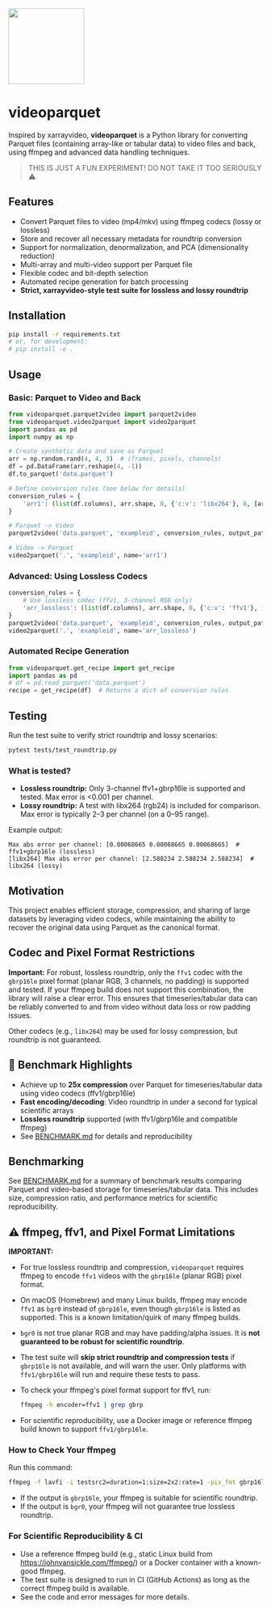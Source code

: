 <img src="https://github.com/user-attachments/assets/eca17ccf-4e9f-425d-b6a7-fbca8b47da94" width=150 />

# videoparquet

Inspired by xarrayvideo, **videoparquet** is a Python library for converting Parquet files (containing array-like or tabular data) to video files and back, using ffmpeg and advanced data handling techniques.

> THIS IS JUST A FUN EXPERIMENT! DO NOT TAKE IT TOO SERIOUSLY ⚠️

## Features
- Convert Parquet files to video (mp4/mkv) using ffmpeg codecs (lossy or lossless)
- Store and recover all necessary metadata for roundtrip conversion
- Support for normalization, denormalization, and PCA (dimensionality reduction)
- Multi-array and multi-video support per Parquet file
- Flexible codec and bit-depth selection
- Automated recipe generation for batch processing
- **Strict, xarrayvideo-style test suite for lossless and lossy roundtrip**

## Installation

```bash
pip install -r requirements.txt
# or, for development:
# pip install -e .
```

## Usage

### Basic: Parquet to Video and Back
```python
from videoparquet.parquet2video import parquet2video
from videoparquet.video2parquet import video2parquet
import pandas as pd
import numpy as np

# Create synthetic data and save as Parquet
arr = np.random.rand(4, 4, 3)  # (frames, pixels, channels)
df = pd.DataFrame(arr.reshape(4, -1))
df.to_parquet('data.parquet')

# Define conversion rules (see below for details)
conversion_rules = {
    'arr1': (list(df.columns), arr.shape, 0, {'c:v': 'libx264'}, 8, [arr.min(), arr.max()])
}

# Parquet -> Video
parquet2video('data.parquet', 'exampleid', conversion_rules, output_path='.')

# Video -> Parquet
video2parquet('.', 'exampleid', name='arr1')
```

### Advanced: Using Lossless Codecs
```python
conversion_rules = {
    # Use lossless codec (ffv1, 3-channel RGB only)
    'arr_lossless': (list(df.columns), arr.shape, 0, {'c:v': 'ffv1'}, 16, [arr.min(), arr.max()])
}
parquet2video('data.parquet', 'exampleid', conversion_rules, output_path='.')
video2parquet('.', 'exampleid', name='arr_lossless')
```

### Automated Recipe Generation
```python
from videoparquet.get_recipe import get_recipe
import pandas as pd
# df = pd.read_parquet('data.parquet')
recipe = get_recipe(df)  # Returns a dict of conversion rules
```

## Testing
Run the test suite to verify strict roundtrip and lossy scenarios:
```bash
pytest tests/test_roundtrip.py
```

### What is tested?
- **Lossless roundtrip:** Only 3-channel ffv1+gbrp16le is supported and tested. Max error is <0.001 per channel.
- **Lossy roundtrip:** A test with libx264 (rgb24) is included for comparison. Max error is typically 2–3 per channel (on a 0–95 range).

Example output:
```
Max abs error per channel: [0.00068665 0.00068665 0.00068665]  # ffv1+gbrp16le (lossless)
[libx264] Max abs error per channel: [2.588234 2.588234 2.588234]  # libx264 (lossy)
```

## Motivation
This project enables efficient storage, compression, and sharing of large datasets by leveraging video codecs, while maintaining the ability to recover the original data using Parquet as the canonical format.

## Codec and Pixel Format Restrictions

**Important:** For robust, lossless roundtrip, only the `ffv1` codec with the `gbrp16le` pixel format (planar RGB, 3 channels, no padding) is supported and tested. If your ffmpeg build does not support this combination, the library will raise a clear error. This ensures that timeseries/tabular data can be reliably converted to and from video without data loss or row padding issues.

Other codecs (e.g., `libx264`) may be used for lossy compression, but roundtrip is not guaranteed.

## 🚀 Benchmark Highlights
- Achieve up to **25x compression** over Parquet for timeseries/tabular data using video codecs (ffv1/gbrp16le)
- **Fast encoding/decoding**: Video roundtrip in under a second for typical scientific arrays
- **Lossless roundtrip** supported (with ffv1/gbrp16le and compatible ffmpeg)
- See [BENCHMARK.md](BENCHMARK.md) for details and reproducibility

## Benchmarking

See [BENCHMARK.md](BENCHMARK.md) for a summary of benchmark results comparing Parquet and video-based storage for timeseries/tabular data. This includes size, compression ratio, and performance metrics for scientific reproducibility.

## ⚠️ ffmpeg, ffv1, and Pixel Format Limitations

**IMPORTANT:**

- For true lossless roundtrip and compression, `videoparquet` requires ffmpeg to encode `ffv1` videos with the `gbrp16le` (planar RGB) pixel format.
- On macOS (Homebrew) and many Linux builds, ffmpeg may encode `ffv1` as `bgr0` instead of `gbrp16le`, even though `gbrp16le` is listed as supported. This is a known limitation/quirk of many ffmpeg builds.
- `bgr0` is not true planar RGB and may have padding/alpha issues. It is **not guaranteed to be robust for scientific roundtrip**.
- The test suite will **skip strict roundtrip and compression tests** if `gbrp16le` is not available, and will warn the user. Only platforms with `ffv1/gbrp16le` will run and require these tests to pass.
- To check your ffmpeg's pixel format support for ffv1, run:

  ```sh
  ffmpeg -h encoder=ffv1 | grep gbrp
  ```

- For scientific reproducibility, use a Docker image or reference ffmpeg build known to support `ffv1/gbrp16le`.

### How to Check Your ffmpeg

Run this command:

```sh
ffmpeg -f lavfi -i testsrc2=duration=1:size=2x2:rate=1 -pix_fmt gbrp16le -c:v ffv1 -y test_ffv1_gbrp16le.mkv && ffprobe -v error -select_streams v:0 -show_entries stream=pix_fmt -of default=noprint_wrappers=1:nokey=1 test_ffv1_gbrp16le.mkv
```

- If the output is `gbrp16le`, your ffmpeg is suitable for scientific roundtrip.
- If the output is `bgr0`, your ffmpeg will not guarantee true lossless roundtrip.

### For Scientific Reproducibility & CI

- Use a reference ffmpeg build (e.g., static Linux build from https://johnvansickle.com/ffmpeg/) or a Docker container with a known-good ffmpeg.
- The test suite is designed to run in CI (GitHub Actions) as long as the correct ffmpeg build is available.
- See the code and error messages for more details. 
